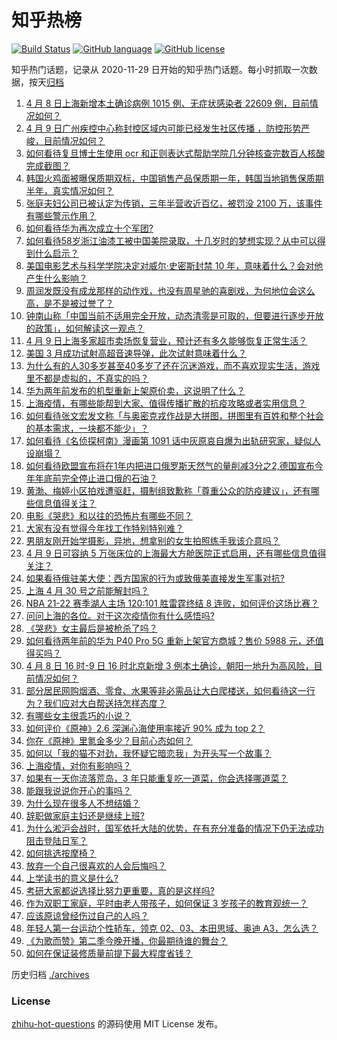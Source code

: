 # 知乎热榜
[![Build Status](https://github.com/ToWeLong/zhihu-hot-questions/workflows/CI/badge.svg)](https://github.com/ToWeLong/zhihu-hot-questions/actions)
[![GitHub language](https://img.shields.io/badge/language-golang-orange.svg)](https://golang.org/)
[![GitHub license](https://img.shields.io/github/license/ToWeLong/zhihu-hot-questions)](https://github.com/ToWeLong/zhihu-hot-questions/blob/main/LICENSE)

知乎热门话题，记录从 2020-11-29 日开始的知乎热门话题。每小时抓取一次数据，按天[归档](./archives)

<!-- BEGIN -->

1. [4 月 8 日上海新增本土确诊病例 1015 例、无症状感染者 22609 例，目前情况如何？](https://www.zhihu.com/question/526855954)
1. [4 月 9 日广州疾控中心称封控区域内可能已经发生社区传播 ，防控形势严峻，目前情况如何？](https://www.zhihu.com/question/526886785)
1. [如何看待复旦博士生使用 ocr 和正则表达式帮助学院几分钟核查完数百人核酸完成截图？](https://www.zhihu.com/question/526681561)
1. [韩国火鸡面被曝保质期双标，中国销售产品保质期一年，韩国当地销售保质期半年，真实情况如何？](https://www.zhihu.com/question/526942847)
1. [张庭夫妇公司已被认定为传销，三年半营收近百亿，被罚没 2100 万，该事件有哪些警示作用？](https://www.zhihu.com/question/526910670)
1. [如何看待华为再次成立十个军团?](https://www.zhihu.com/question/526091147)
1. [如何看待58岁浙江油漆工被中国美院录取，十几岁时的梦想实现？从中可以得到什么启示？](https://www.zhihu.com/question/526384651)
1. [美国电影艺术与科学学院决定对威尔·史密斯封禁 10 年，意味着什么？会对他产生什么影响？](https://www.zhihu.com/question/526858438)
1. [周润发既没有成龙那样的动作戏，也没有周星驰的喜剧戏，为何地位会这么高，是不是被过誉了？](https://www.zhihu.com/question/525917244)
1. [钟南山称「中国当前不适用完全开放，动态清零是可取的，但要进行逐步开放的政策」，如何解读这一观点？](https://www.zhihu.com/question/526914847)
1. [4 月 9 日上海多家超市卖场恢复营业，预计还有多久能够恢复正常生活？](https://www.zhihu.com/question/526933959)
1. [美国 3 月成功试射高超音速导弹，此次试射意味着什么？](https://www.zhihu.com/question/526152741)
1. [为什么有的人30多岁甚至40多岁了还在沉迷游戏，而不喜欢现实生活，游戏里不都是虚拟的，不真实的吗？](https://www.zhihu.com/question/526112110)
1. [华为两年前发布的机型重新上架原价卖，这说明了什么？](https://www.zhihu.com/question/526733272)
1. [上海疫情，有哪些能帮到大家、值得传播扩散的抗疫攻略或者实用信息？](https://www.zhihu.com/question/526856472)
1. [如何看待张文宏发文称「与奥密克戎作战是大拼图，拼图里有百姓和整个社会的基本需求，一块都不能少」？](https://www.zhihu.com/question/526892193)
1. [如何看待《名侦探柯南》漫画第 1091 话中灰原哀自爆为出轨研究家，疑似人设崩塌？](https://www.zhihu.com/question/526861558)
1. [如何看待欧盟宣布将在1年内把进口俄罗斯天然气的量削减3分之2,德国宣布今年年底前完全停止进口俄的石油？](https://www.zhihu.com/question/525828304)
1. [黄渤、梅婷小区拍戏遭驱赶，摄制组致歉称「尊重公众的防疫建议」，还有哪些信息值得关注？](https://www.zhihu.com/question/526764376)
1. [电影《哭悲》和以往的恐怖片有哪些不同？](https://www.zhihu.com/question/525314964)
1. [大家有没有觉得今年找工作特别特别难？](https://www.zhihu.com/question/520706669)
1. [男朋友刚开始学摄影，异地，想拿别的女生拍照练手我该介意吗？](https://www.zhihu.com/question/526189184)
1. [4 月 9 日可容纳 5 万张床位的上海最大方舱医院正式启用，还有哪些信息值得关注？](https://www.zhihu.com/question/526962058)
1. [如果看待俄驻美大使：西方国家的行为或致俄美直接发生军事对抗?](https://www.zhihu.com/question/526901484)
1. [上海 4 月 30 号之前能解封吗？](https://www.zhihu.com/question/526179761)
1. [NBA 21-22 赛季湖人主场 120:101 胜雷霆终结 8 连败，如何评价这场比赛？](https://www.zhihu.com/question/526869799)
1. [问问上海的各位。对于这次疫情你有什么感悟吗?](https://www.zhihu.com/question/526344471)
1. [《哭悲》女主最后是被枪杀了吗？](https://www.zhihu.com/question/526584428)
1. [如何看待两年前的华为 P40 Pro 5G 重新上架官方商城？售价 5988 元，还值得买吗？](https://www.zhihu.com/question/526696455)
1. [4 月 8 日 16 时-9 日 16 时北京新增 3 例本土确诊，朝阳一地升为高风险，目前情况如何？](https://www.zhihu.com/question/526924943)
1. [部分居民网购烟酒、零食、水果等非必需品让大白爬楼送，如何看待这一行为？我们应对大白帮送持怎样态度？](https://www.zhihu.com/question/526975168)
1. [有哪些女主很乖巧的小说？](https://www.zhihu.com/question/358646890)
1. [如何评价《原神》2.6 深渊心海使用率接近 90% 成为 top 2？](https://www.zhihu.com/question/526326874)
1. [你在《原神》里氪金多少？目前心态如何？](https://www.zhihu.com/question/515350986)
1. [如何以「我的猫不对劲，我怀疑它暗恋我」为开头写一个故事？](https://www.zhihu.com/question/435747865)
1. [上海疫情，对你有影响吗？](https://www.zhihu.com/question/525963620)
1. [如果有一天你流落荒岛，3 年只能重复吃一道菜，你会选择哪道菜？](https://www.zhihu.com/question/520541589)
1. [能跟我说说你开心的事吗？](https://www.zhihu.com/question/526788674)
1. [为什么现在很多人不想结婚？](https://www.zhihu.com/question/526906022)
1. [辞职做家庭主妇还是继续上班?](https://www.zhihu.com/question/526853319)
1. [为什么淞沪会战时，国军依托大陆的优势，在有充分准备的情况下仍无法成功阻击登陆日军？](https://www.zhihu.com/question/274995309)
1. [如何挑选按摩椅？](https://www.zhihu.com/question/38865319)
1. [放弃一个自己很喜欢的人会后悔吗？](https://www.zhihu.com/question/515580948)
1. [上学读书的意义是什么?](https://www.zhihu.com/question/526870546)
1. [考研大家都说选择比努力更重要，真的是这样吗?](https://www.zhihu.com/question/526400040)
1. [作为双职工家庭，平时由老人带孩子，如何保证 3 岁孩子的教育观统一？](https://www.zhihu.com/question/525004774)
1. [应该原谅曾经伤过自己的人吗？](https://www.zhihu.com/question/525805297)
1. [年轻人第一台运动个性轿车，领克 02、03、本田思域、奥迪 A3，怎么选？](https://www.zhihu.com/question/522261029)
1. [《为歌而赞》第二季今晚开播，你最期待谁的舞台？](https://www.zhihu.com/question/526765519)
1. [如何在保证装修质量前提下最大程度省钱？](https://www.zhihu.com/question/526812559)

<!-- END -->

历史归档 [./archives](./archives)


### License
[zhihu-hot-questions](https://github.com/towelong/zhihu-hot-questions) 的源码使用 MIT License 发布。